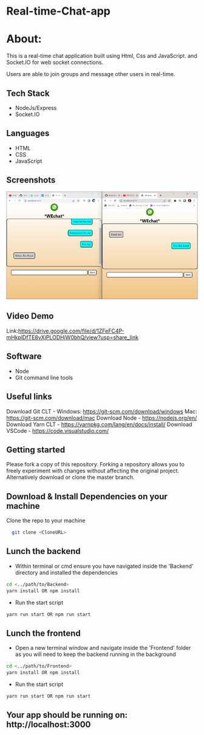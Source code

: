 # Real-time-Chat-app

# About:

This is a real-time chat application built using Html, Css and JavaScript. and  Socket.IO for web socket connections.


Users are able to join groups and message other users in real-time.
## Tech Stack

 - NodeJs/Express
 - Socket.IO

## Languages
  - HTML
  - CSS
  - JavaScript




  
## Screenshots

![App Screenshot](https://github.com/Kunal-Kumar-Das191049/Real-time-Chat-app/blob/master/Screenshot(Demo).png)

  
## Video Demo

Link:https://drive.google.com/file/d/1ZFeFC4P-mHkplDfTE8vXjPLODHjW0bhQ/view?usp=share_link



## Software 
   - Node
   - Git command line tools

## Useful links
Download Git CLT - Windows: https://git-scm.com/download/windows Mac: https://git-scm.com/download/mac
Download Node - https://nodejs.org/en/
Download Yarn CLT - https://yarnpkg.com/lang/en/docs/install/
Download VSCode - https://code.visualstudio.com/

## Getting started
Please fork a copy of this repository. Forking a repository allows you to freely experiment with changes without affecting the original project. Alternatively download or clone the master branch.



  
## Download & Install Dependencies on your machine
Clone the repo to your machine



```bash
  git clone <CloneURL>

```
## Lunch the backend
- Within terminal or cmd ensure you have navigated inside the 'Backend' directory and installed the dependencies
```bash
cd <../path/to/Backend> 
yarn install OR npm install
```
- Run the start script
```bash
yarn run start OR npm run start
```
## Lunch the frontend
- Open a new terminal window and navigate inside the 'Frontend' folder as you will need to keep the backend running in the background
```bash
cd <../path/to/Frontend> 
yarn install OR npm install
```
- Run the start script
```bash
yarn run start OR npm run start
```
## Your app should be running on: http://localhost:3000
    
